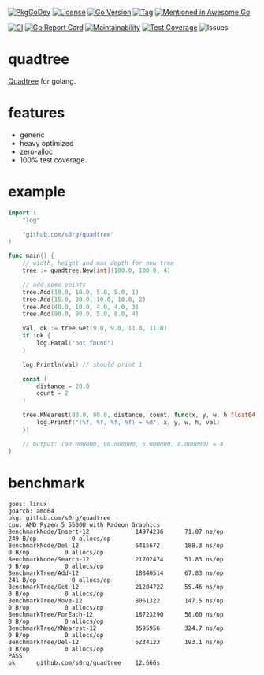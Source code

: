 [![PkgGoDev](https://pkg.go.dev/badge/github.com/s0rg/quadtree)](https://pkg.go.dev/github.com/s0rg/quadtree)
[![License](https://img.shields.io/badge/license-MIT%20License-blue.svg)](https://github.com/s0rg/quadtree/blob/master/LICENSE)
[![Go Version](https://img.shields.io/github/go-mod/go-version/s0rg/quadtree)](go.mod)
[![Tag](https://img.shields.io/github/v/tag/s0rg/quadtree?sort=semver)](https://github.com/s0rg/quadtree/tags)
[![Mentioned in Awesome Go](https://awesome.re/mentioned-badge.svg)](https://github.com/avelino/awesome-go)

[![CI](https://github.com/s0rg/quadtree/workflows/ci/badge.svg)](https://github.com/s0rg/quadtree/actions?query=workflow%3Aci)
[![Go Report Card](https://goreportcard.com/badge/github.com/s0rg/quadtree)](https://goreportcard.com/report/github.com/s0rg/quadtree)
[![Maintainability](https://api.codeclimate.com/v1/badges/93e2a0c67fbe20b50321/maintainability)](https://codeclimate.com/github/s0rg/quadtree/maintainability)
[![Test Coverage](https://api.codeclimate.com/v1/badges/93e2a0c67fbe20b50321/test_coverage)](https://codeclimate.com/github/s0rg/quadtree/test_coverage)
![Issues](https://img.shields.io/github/issues/s0rg/quadtree)

# quadtree

[Quadtree](https://en.wikipedia.org/wiki/Quadtree) for golang.

# features

- generic
- heavy optimized
- zero-alloc
- 100% test coverage

# example
```go
import (
    "log"

    "github.com/s0rg/quadtree"
)

func main() {
    // width, height and max depth for new tree
    tree := quadtree.New[int](100.0, 100.0, 4)

    // add some points
    tree.Add(10.0, 10.0, 5.0, 5.0, 1)
    tree.Add(15.0, 20.0, 10.0, 10.0, 2)
    tree.Add(40.0, 10.0, 4.0, 4.0, 3)
    tree.Add(90.0, 90.0, 5.0, 8.0, 4)

    val, ok := tree.Get(9.0, 9.0, 11.0, 11.0)
    if !ok {
        log.Fatal("not found")
    }

    log.Println(val) // should print 1

    const (
        distance = 20.0
        count = 2
    )

    tree.KNearest(80.0, 80.0, distance, count, func(x, y, w, h float64, val int) {
        log.Printf("(%f, %f, %f, %f) = %d", x, y, w, h, val)
    })

    // output: (90.000000, 90.000000, 5.000000, 8.000000) = 4
}
```

# benchmark

```
goos: linux
goarch: amd64
pkg: github.com/s0rg/quadtree
cpu: AMD Ryzen 5 5500U with Radeon Graphics
BenchmarkNode/Insert-12             14974236      71.07 ns/op       249 B/op          0 allocs/op
BenchmarkNode/Del-12                6415672       188.3 ns/op         0 B/op          0 allocs/op
BenchmarkNode/Search-12             21702474      51.83 ns/op         0 B/op          0 allocs/op
BenchmarkTree/Add-12                18840514      67.83 ns/op       241 B/op          0 allocs/op
BenchmarkTree/Get-12                21204722      55.46 ns/op         0 B/op          0 allocs/op
BenchmarkTree/Move-12               8061322       147.5 ns/op         0 B/op          0 allocs/op
BenchmarkTree/ForEach-12            18723290      58.60 ns/op         0 B/op          0 allocs/op
BenchmarkTree/KNearest-12           3595956       324.7 ns/op         0 B/op          0 allocs/op
BenchmarkTree/Del-12                6234123       193.1 ns/op         0 B/op          0 allocs/op
PASS
ok      github.com/s0rg/quadtree    12.666s
```
